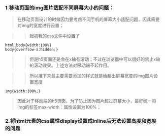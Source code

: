 ### 1.移动页面的img图片适配不同屏幕大小的问题：

>在移动页面设计的时候因为要考虑不同手机的屏幕大小适配问题，因此需要对img的宽度进行设置；

>>起初我的css文件中设置了

    html,body{width:100%}
    body{overflow-x:hidden;}
    
>>但是h5页面还是会在x轴有滚动；不过在浏览器中可以很好的禁止x轴的滚动效果。上述方法对移动端不起作用。

>>所以接下来最主要需要添加的样式就是给超出屏幕宽度的img图片设置宽度

    img{width:100%;}
    
>因此对于移动端的h5页面，为了防止因为图片超过屏幕大小，最好统一将img的标签max-width：属性设置为100%；

### 2.将html元素的css属性display设置成inline后无法设置高度和宽度的问题
